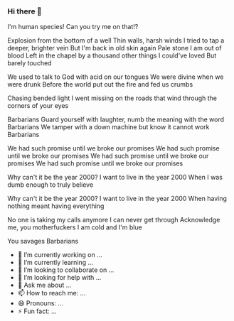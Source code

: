 ### Hi there 👋

I'm human species! Can you try me on that!?

Explosion from the bottom of a well
Thin walls, harsh winds
I tried to tap a deeper, brighter vein
But I'm back in old skin again
Pale stone
I am out of blood
Left in the chapel by a thousand other things I could've loved
But barely touched

We used to talk to God with acid on our tongues
We were divine when we were drunk
Before the world put out the fire and fed us crumbs

Chasing bended light
I went missing on the roads that wind through the corners of your eyes

Barbarians
Guard yourself with laughter, numb the meaning with the word
Barbarians
We tamper with a down machine but know it cannot work
Barbarians

We had such promise until we broke our promises
We had such promise until we broke our promises
We had such promise until we broke our promises
We had such promise until we broke our promises

Why can't it be the year 2000?
I want to live in the year 2000
When I was dumb enough to truly believe

Why can't it be the year 2000?
I want to live in the year 2000
When having nothing meant having everything

No one is taking my calls anymore
I can never get through
Acknowledge me, you motherfuckers
I am cold and I'm blue

You savages
Barbarians

- 🔭 I’m currently working on ...
- 🌱 I’m currently learning ...
- 👯 I’m looking to collaborate on ...
- 🤔 I’m looking for help with ...
- 💬 Ask me about ...
- 📫 How to reach me: ...
- 😄 Pronouns: ...
- ⚡ Fun fact: ...

<!--
**mokena1990/mokena1990** is a ✨ _special_ ✨ repository because its `README.md` (this file) appears on your GitHub profile.

Here are some ideas to get you started:

- 🔭 I’m currently working on ...
- 🌱 I’m currently learning ...
- 👯 I’m looking to collaborate on ...
- 🤔 I’m looking for help with ...
- 💬 Ask me about ...
- 📫 How to reach me: ...
- 😄 Pronouns: ...
- ⚡ Fun fact: ...
-->
